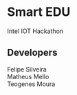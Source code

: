 # Smart EDU

Intel IOT Hackathon

## Developers

Felipe Silveira <br/>
Matheus Mello <br/>
Teogenes Moura<br/>


